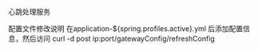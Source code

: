 心跳处理服务

配置文件修改说明 在application-${spring.profiles.active}.yml 后添加配置信息，然后访问 curl -d post ip:port/gatewayConfig/refreshConfig